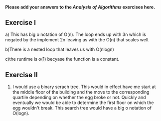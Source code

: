 #### Please add your answers to the ***Analysis of  Algorithms*** exercises here.

## Exercise I

a) This has big o notation of O(n). The loop ends up with 3n which is negated by the implement 2n leaving as with the O(n) that scales well.


b)There is a nested loop that leaves us with O(nlogn)


c)the runtime is o(1) becyase the function is a constant.

## Exercise II

1. I would use a binary serach tree. This would in effect have me start at the middle floor of the building and the move to the corresponding quartile depending on whether the egg broke or not. Quickly and eventually we would be able to determine the first floor on which the egg wouldn't break. This search tree would have a big o notation of O(logn). 


